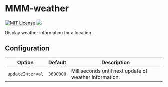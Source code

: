 # MMM-weather
<a href="https://choosealicense.com/licenses/mit"><img src="https://img.shields.io/badge/license-MIT-blue.svg" alt="MIT License"></a>
<a href="https://david-dm.org/akiraheid/MMM-weather"><img src="https://david-dm.org/akiraheid/MMM-weather.svg"></a>

Display weather information for a location.

## Configuration
| Option           |  Default  | Description
|------------------|:---------:|------------
| `updateInterval` | `3600000` | Milliseconds until next update of weather information.
